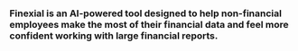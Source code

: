 ### Finexial is an AI-powered tool designed to help non-financial employees make the most of their financial data and feel more confident working with large financial reports.
